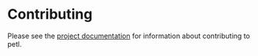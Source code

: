 Contributing
============

Please see the [project documentation](http://petl.readthedocs.io/en/stable/contributing.html) for information about contributing to petl.
